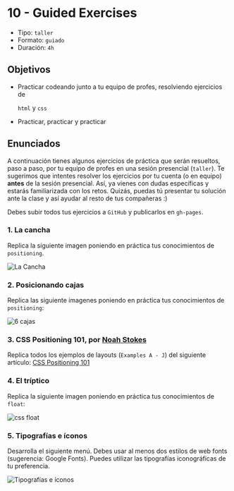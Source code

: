 # 10 - Guided Exercises

* Tipo: `taller`
* Formato: `guiado`
* Duración: `4h`

## Objetivos

* Practicar codeando junto a tu equipo de profes, resolviendo ejercicios de

  `html` y `css`

* Practicar, practicar y practicar

## Enunciados

A continuación tienes algunos ejercicios de práctica que serán resueltos, paso a paso, por tu equipo de profes en una sesión presencial \(`taller`\). Te sugerimos que intentes resolver los ejercicios por tu cuenta \(o en equipo\) **antes** de la sesión presencial. Así, ya vienes con dudas específicas y estarás familiarizada con los retos. Quizás, puedas tú presentar tu solución ante la clase y así ayudar al resto de tus compañeras :\)

Debes subir todos tus ejercicios a `GitHub` y publicarlos en `gh-pages`.

### 1. La cancha

Replica la siguiente imagen poniendo en práctica tus conocimientos de `positioning`.

![La Cancha](https://fotos.subefotos.com/c8aebc7059f194f164e0c9c3f63421e6o.png)

### 2. Posicionando cajas

Replica las siguiente imagenes poniendo en práctica tus conocimientos de `positioning`:

![6 cajas](https://fotos.subefotos.com/c0a08756744f401530d3eb8bb58c36e3o.png)

### 3. CSS Positioning 101, por [Noah Stokes](https://alistapart.com/author/nstokes)

Replica todos los ejemplos de layouts \(`Examples A - J`\) del siguiente artículo: [CSS Positioning 101](https://alistapart.com/article/css-positioning-101)

### 4. El tríptico

Replica la siguiente imagen poniendo en práctica tus conocimientos de `float`:

![css float](https://fotos.subefotos.com/320e77be1fc814d1a92edbc43cb59caco.png)

### 5. Tipografías e íconos

Desarrolla el siguiente menú. Debes usar al menos dos estilos de web fonts \(sugerencia: Google Fonts\). Puedes utilizar las tipografías iconográficas de tu preferencia.

![Tipograf&#xED;as e &#xED;conos](https://github.com/Laboratoria/curricula-js/blob/632783f957accef3442934c87cecd254a202f2db/03-interactive-site/00-html-and-css/09-guided-exercises/img-tipo.png?raw=true)

